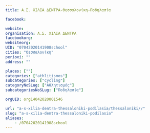```yaml
---
title: Α.Σ. ΧΙΛΙΑ ΔΕΝΤΡΑ-Θεσσαλονίκη-Ποδηλασία

facebook:

website:
organisation: Α.Σ. ΧΙΛΙΑ ΔΕΝΤΡΑ
facebookorg:
websiteorg:
UID: "07042020141908school"
cities: "Θεσσαλονίκη"
perioxi: ""
address: ""

places: [""]
categories: ["athlitismos"]
subcategories: ["cycling"]
categoryNoSLug: ["Αθλητισμός"]
subcategoriesNoSLug: ["Ποδηλασία"]

orgUID: org14042020001546

url: "a-s-xilia-dentra-thessaloniki-podilasia/thessaloniki//"
slug: "a-s-xilia-dentra-thessaloniki-podilasia"
aliases:
    - /07042020141908school
---
```





